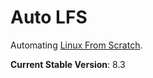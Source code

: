 # Auto LFS

Automating [Linux From Scratch](http://www.linuxfromscratch.org/).

**Current Stable Version**: 8.3
